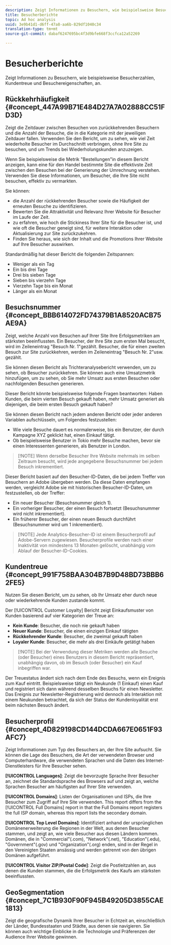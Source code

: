 ```yaml
---
description: Zeigt Informationen zu Besuchern, wie beispielsweise Besucherzahlen, Kundentreue und Besuchereigenschaften, an.
title: Besucherberichte
topic: Ad hoc analysis
uuid: 3e9b41d1-d6ff-47a8-aa6b-829df1040c34
translation-type: tm+mt
source-git-commit: dabaf6247695bc4f3d9bfe668f3ccfca12a52269

---
```



# Besucherberichte

Zeigt Informationen zu Besuchern, wie beispielsweise Besucherzahlen, Kundentreue und Besuchereigenschaften, an.

## Rückkehrhäufigkeit {#concept_447A99B71E484D27A7A02888CC51FD3D}

Zeigt die Zeitdauer zwischen Besuchen von zurückkehrenden Besuchern und die Anzahl der Besuche, die in die Kategorie mit der jeweiligen Zeitdauer fallen. Verwenden Sie den Bericht, um zu sehen, wie viel Zeit wiederholte Besucher im Durchschnitt verbringen, ohne Ihre Site zu besuchen, und um Trends bei Wiederholungskunden anzuzeigen.

<!-- 

c_reports_return_freq.xml

 -->

Wenn Sie beispielsweise die Metrik &quot;Bestellungen&quot;in diesem Bericht anzeigen, kann eine für den Handel bestimmte Site die effektivste Zeit zwischen den Besuchen bei der Generierung der Umrechnung verstehen. Verwenden Sie diese Informationen, um Besucher, die Ihre Site nicht besuchen, effektiv zu vermarkten.

Sie können:

* die Anzahl der rückkehrenden Besucher sowie die Häufigkeit der erneuten Besuche zu identifizieren.
* Bewerten Sie die Attraktivität und Relevanz Ihrer Website für Besucher im Laufe der Zeit.
* zu erfahren, wie hoch die Stickiness Ihrer Site für die Besucher ist, und wie oft die Besucher geneigt sind, für weitere Interaktion oder Aktualisierung zur Site zurückzukehren.
* Finden Sie heraus, wie sich der Inhalt und die Promotions Ihrer Website auf Ihre Besucher auswirken.

Standardmäßig hat dieser Bericht die folgenden Zeitspannen:

* Weniger als ein Tag
* Ein bis drei Tage
* Drei bis sieben Tage
* Sieben bis vierzehn Tage
* Vierzehn Tage bis ein Monat
* Länger als ein Monat

## Besuchsnummer {#concept_BBB614072FD74379B1A8520ACB75AE9A}

Zeigt, welche Anzahl von Besuchen auf Ihrer Site Ihre Erfolgsmetriken am stärksten beeinflussten. Ein Besucher, der Ihre Site zum ersten Mal besucht, wird im Zeileneintrag &quot;Besuch Nr. 1&quot;gezählt. Besucher, die für einen zweiten Besuch zur Site zurückkehren, werden im Zeileneintrag &quot;Besuch Nr. 2&quot;usw. gezählt.

<!-- 

c_reports_visit_number.xml

 -->

Sie können diesen Bericht als Trichteranalysebericht verwenden, um zu sehen, ob Besucher zurückkehren. Sie können auch eine Umsatzmetrik hinzufügen, um zu sehen, ob Sie mehr Umsatz aus ersten Besuchen oder nachfolgenden Besuchen generieren.

Dieser Bericht könnte beispielsweise folgende Fragen beantworten: Haben Kunden, die beim vierten Besuch gekauft haben, mehr Umsatz generiert als diejenigen, die beim ersten Besuch gekauft haben?

Sie können diesen Bericht nach jedem anderen Bericht oder jeder anderen Variablen aufschlüsseln, um Folgendes festzustellen:

* Wie viele Besuche dauert es normalerweise, bis ein Benutzer, der durch Kampagne XYZ geklickt hat, einen Einkauf tätigt.
* Ob beispielsweise Benutzer in Tokio mehr Besuche machen, bevor sie einen Interessenten generieren, als Benutzer in London.

>[!NOTE] Wenn derselbe Besucher Ihre Website mehrmals im selben Zeitraum besucht, wird jede angegebene Besuchsnummer bei jedem Besuch inkrementiert.

Dieser Bericht basiert auf den Besucher-ID-Daten, die bei jedem Treffer von Besuchern an Adobe übergeben werden. Da diese Daten empfangen werden, vergleicht Adobe sie mit historischen Besucher-ID-Daten, um festzustellen, ob der Treffer:

* Ein neuer Besucher (Besuchsnummer gleich 1).
* Ein vorheriger Besucher, der einen Besuch fortsetzt (Besuchsnummer wird nicht inkrementiert).
* Ein früherer Besucher, der einen neuen Besuch durchführt (Besuchsnummer wird um 1 inkrementiert).

>[!NOTE] Jede Analytics-Besucher-ID ist einem Besucherprofil auf Adobe-Servern zugewiesen. Besucherprofile werden nach einer Inaktivität von mindestens 13 Monaten gelöscht, unabhängig vom Ablauf der Besucher-ID-Cookies.

## Kundentreue {#concept_991F758BAA304B7B9D48BD73BBB62FE5}

Nutzen Sie diesen Bericht, um zu sehen, ob Ihr Umsatz eher durch neue oder wiederkehrende Kunden zustande kommt.

<!-- 

c_reports_customerloyalty.xml

 -->

Der [!UICONTROL Customer Loyalty] Bericht zeigt Einkaufsmuster von Kunden basierend auf vier Kategorien der Treue an:

* **Kein Kunde**: Besucher, die noch nie gekauft haben
* **Neuer Kunde**: Besucher, die einen einzigen Einkauf tätigten
* **Rückkehrender Kunde**: Besucher, die zweimal gekauft haben
* **Loyaler Kunde**: Besucher, die mehr als drei Einkäufe getätigt haben

>[!NOTE] Bei der Verwendung dieser Metriken werden alle Besuche (oder Besucher) eines Benutzers in diesem Bericht repräsentiert, unabhängig davon, ob im Besuch (oder Besucher) ein Kauf inbegriffen war.

Der Treuestatus ändert sich nach dem Ende des Besuchs, wenn ein Ereignis zum Kauf eintritt. Beispielsweise tätigt ein Neukunde (1 Einkauf) einen Kauf und registriert sich dann während desselben Besuchs für einen Newsletter. Das Ereignis zur Newsletter-Registrierung wird dennoch als Interaktion mit einem Neukunden betrachtet, da sich der Status der Kundenloyalität erst beim nächsten Besuch ändert.

## Besucherprofil {#concept_4D829198CD144DCDA667E0651F93AFC7}

Zeigt Informationen zum Typ des Besuchers an, der Ihre Site aufsucht. Sie können die Lage des Besuchers, die Art der verwendeten Browser und Computerhardware, die verwendeten Sprachen und die Daten des Internet-Dienstleisters für Ihre Besucher sehen.

<!-- 

c_reports_visitor_profile.xml

 -->

**[!UICONTROL Languages]**: Zeigt die bevorzugte Sprache Ihrer Besucher an, zeichnet die Standardsprache des Browsers auf und zeigt an, welche Sprachen Besucher am häufigsten auf Ihrer Site verwenden.

**[!UICONTROL Domains]**: Listen der Organisationen und ISPs, die Ihre Besucher zum Zugriff auf Ihre Site verwenden. This report differs from the [!UICONTROL Full Domains] report in that the Full Domains report registers the full ISP domain, whereas this report lists the secondary domain.

**[!UICONTROL Top Level Domains]**: Identifiziert anhand der ursprünglichen Domänenerweiterung die Regionen in der Welt, aus denen Besucher stammen, und zeigt an, wie viele Besucher aus diesen Ländern kommen. Domänen, die in &quot;Commercial&quot;(.com), &quot;Network&quot;(.net), &quot;Education&quot;(.edu), &quot;Government&quot;(.gov) und &quot;Organization&quot;(.org) enden, sind in der Regel in den Vereinigten Staaten ansässig und werden getrennt von den übrigen Domänen aufgeführt.

**[!UICONTROL Visitor ZIP/Postal Code]**: Zeigt die Postleitzahlen an, aus denen die Kunden stammen, die die Erfolgsmetrik des Kaufs am stärksten beeinflussten.

## GeoSegmentation {#concept_7C1B930F90F945B49205D3855CAE1813}

<!-- 

c_reports_geosegmentation.xml

 -->

Zeigt die geografische Dynamik Ihrer Besucher in Echtzeit an, einschließlich der Länder, Bundesstaaten und Städte, aus denen sie navigieren. Sie können auch wichtige Einblicke in die Technologie und Präferenzen der Audience Ihrer Website gewinnen.

